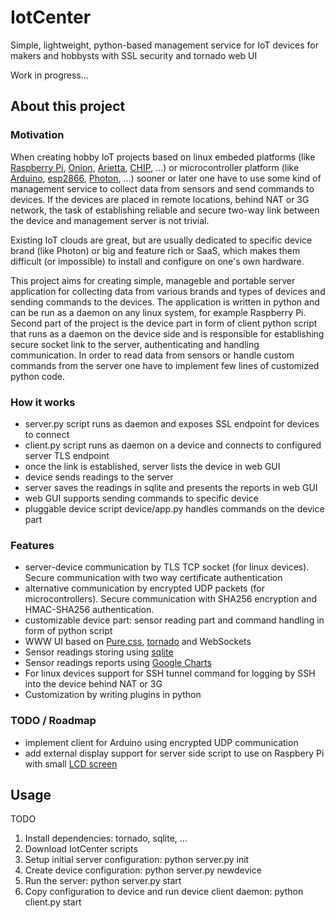 # IotCenter

Simple, lightweight, python-based management service for IoT devices for makers and hobbysts with SSL security and tornado web UI

Work in progress...

## About this project

### Motivation

When creating hobby IoT projects based on linux embeded platforms (like [Raspberry Pi](https://www.raspberrypi.org/), [Onion](https://onion.io/), [Arietta](http://www.acmesystems.it/arietta), [CHIP](https://getchip.com/), ...) or microcontroller platform (like [Arduino](https://www.arduino.cc/), [esp2866](http://www.esp8266.com/), [Photon](https://www.particle.io/), ...) sooner or later one have to use some kind of management service to collect data from sensors and send commands to devices. If the devices are placed in remote locations, behind NAT or 3G network, the task of establishing reliable and secure two-way link between the device and management server is not trivial. 

Existing IoT clouds are great, but are usually dedicated to specific device brand (like Photon) or big and feature rich or SaaS, which makes them difficult (or impossible) to install and configure on one's own hardware.

This project aims for creating simple, manageble and portable server application for collecting data from various brands and types of devices and sending commands to the devices. The application is written in python and can be run as a daemon on any linux system, for example Raspberry Pi. Second part of the project is the device part in form of client python script that runs as a daemon on the device side and is responsible for establishing secure socket link to the server, authenticating and handling communication. In order to read data from sensors or handle custom commands from the server one have to implement few lines of customized python code.

### How it works
 - server.py script runs as daemon and exposes SSL endpoint for devices to connect
 - client.py script runs as daemon on a device and connects to configured server TLS endpoint
 - once the link is established, server lists the device in web GUI
 - device sends readings to the server
 - server saves the readings in sqlite and presents the reports in web GUI
 - web GUI supports sending commands to specific device
 - pluggable device script device/app.py handles commands on the device part
 
### Features
 - server-device communication by TLS TCP socket (for linux devices). Secure communication with two way certificate authentication
 - alternative communication by encrypted UDP packets (for microcontrollers). Secure communication with SHA256 encryption and HMAC-SHA256 authentication.
 - customizable device part: sensor reading part and command handling in form of python script
 - WWW UI based on [Pure.css](http://purecss.io/), [tornado](http://www.tornadoweb.org/en/stable/) and WebSockets
 - Sensor readings storing using [sqlite](https://sqlite.org/)
 - Sensor readings reports using [Google Charts](https://developers.google.com/chart/)
 - For linux devices support for SSH tunnel command for logging by SSH into the device behind NAT or 3G
 - Customization by writing plugins in python

### TODO / Roadmap
 - implement client for Arduino using encrypted UDP communication
 - add external display support for server side script to use on Raspbery Pi with small [LCD screen](http://www.waveshare.com/3.5inch-rpi-lcd-a.htm)

## Usage

TODO

1. Install dependencies: tornado, sqlite, ...
2. Download IotCenter scripts
3. Setup initial server configuration: python server.py init
4. Create device configuration: python server.py newdevice
5. Run the server: python server.py start
6. Copy configuration to device and run device client daemon: python client.py start


